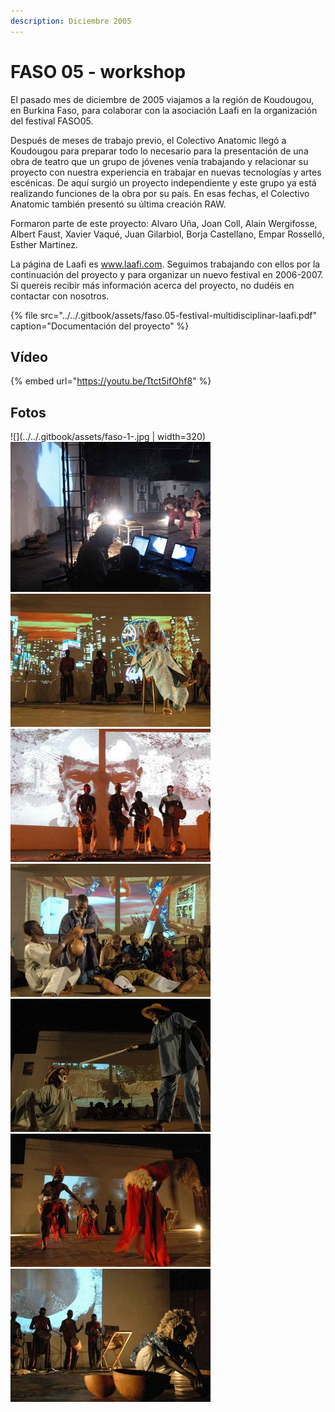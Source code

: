 ```yaml
---
description: Diciembre 2005
---
```


# FASO 05 - workshop

El pasado mes de diciembre de 2005 viajamos a la región de Koudougou, en Burkina Faso, para colaborar con la asociación Laafi en la organización del festival FASO05.

Después de meses de trabajo previo, el Colectivo Anatomic llegó a Koudougou para preparar todo lo necesario para la presentación de una obra de teatro que un grupo de jóvenes venía trabajando y relacionar su proyecto con nuestra experiencia en trabajar en nuevas tecnologías y artes escénicas. De aquí surgió un proyecto independiente y este grupo ya está realizando funciones de la obra por su país. En esas fechas, el Colectivo Anatomic también presentó su última creación RAW.

Formaron parte de este proyecto: Alvaro Uña, Joan Coll, Alain Wergifosse, Albert Faust, Xavier Vaqué, Juan Gilarbiol, Borja Castellano, Empar Rosselló, Esther Martinez.

La página de Laafi es www.laafi.com. Seguimos trabajando con ellos por la continuación del proyecto y para organizar un nuevo festival en 2006-2007. Si quereis recibir más información acerca del proyecto, no dudéis en contactar con nosotros. 

{% file src="../../.gitbook/assets/faso.05-festival-multidisciplinar-laafi.pdf" caption="Documentación del proyecto" %}



## Vídeo

{% embed url="https://youtu.be/Ttct5ifOhf8" %}

## Fotos

![](../../.gitbook/assets/faso-1-.jpg  | width=320)
![](../../.gitbook/assets/faso-2-.jpg)
![](../../.gitbook/assets/faso-3-.jpg)
![](../../.gitbook/assets/faso-4-.jpg)
![](../../.gitbook/assets/faso-5-.jpg)
![](../../.gitbook/assets/faso-6-.jpg)
![](../../.gitbook/assets/faso-7-.jpg)
![](../../.gitbook/assets/faso-8-.jpg)




